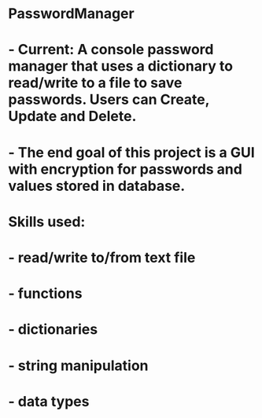 # PasswordManager
# - Current: A console password manager that uses a dictionary to read/write to a file to save passwords. Users can Create, Update and Delete.
# - The end goal of this project is a GUI with encryption for passwords and values stored in database. 

# Skills used:
# - read/write to/from text file
# - functions
# - dictionaries
# - string manipulation
# - data types
